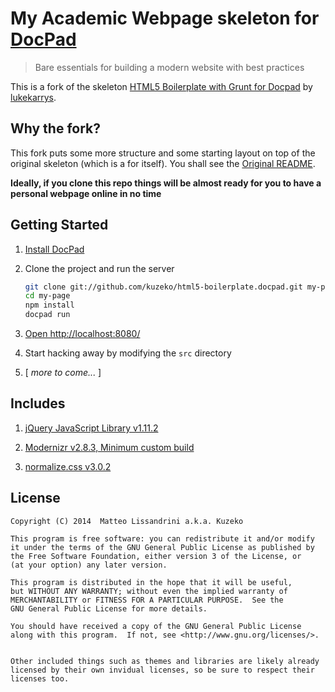 # My Academic Webpage skeleton for [DocPad](https://github.com/bevry/docpad)

>   Bare essentials for building a modern website with best practices

This is a fork of the skeleton [HTML5 Boilerplate with Grunt for Docpad](https://github.com/lukekarrys/html5-boilerplate.docpad) by [lukekarrys](https://github.com/lukekarrys).


## Why the fork?
This fork puts some more structure and some starting layout on top of the original skeleton (which is a for itself). 
You shall see the [Original README](https://github.com/lukekarrys/html5-boilerplate.docpad/blob/master/README.md).

**Ideally, if you clone this repo things will be almost ready for you to have a personal webpage online in no time**


## Getting Started

1. [Install DocPad](https://github.com/bevry/docpad)

2. Clone the project and run the server

	``` bash
	git clone git://github.com/kuzeko/html5-boilerplate.docpad.git my-page
	cd my-page
	npm install
	docpad run
	```

3. [Open http://localhost:8080/](http://localhost:8080/)

4. Start hacking away by modifying the `src` directory

5. [ *more to come...* ] 


## Includes

1. [jQuery JavaScript Library v1.11.2](http://jquery.com/)

2. [Modernizr v2.8.3, Minimum custom build](http://modernizr.com/)

3. [normalize.css v3.0.2](http://necolas.github.io/normalize.css/)

## License
    
    Copyright (C) 2014  Matteo Lissandrini a.k.a. Kuzeko

    This program is free software: you can redistribute it and/or modify
    it under the terms of the GNU General Public License as published by
    the Free Software Foundation, either version 3 of the License, or
    (at your option) any later version.

    This program is distributed in the hope that it will be useful,
    but WITHOUT ANY WARRANTY; without even the implied warranty of
    MERCHANTABILITY or FITNESS FOR A PARTICULAR PURPOSE.  See the
    GNU General Public License for more details.

    You should have received a copy of the GNU General Public License
    along with this program.  If not, see <http://www.gnu.org/licenses/>.


	Other included things such as themes and libraries are likely already licensed by their own invidual licenses, so be sure to respect their licenses too.

